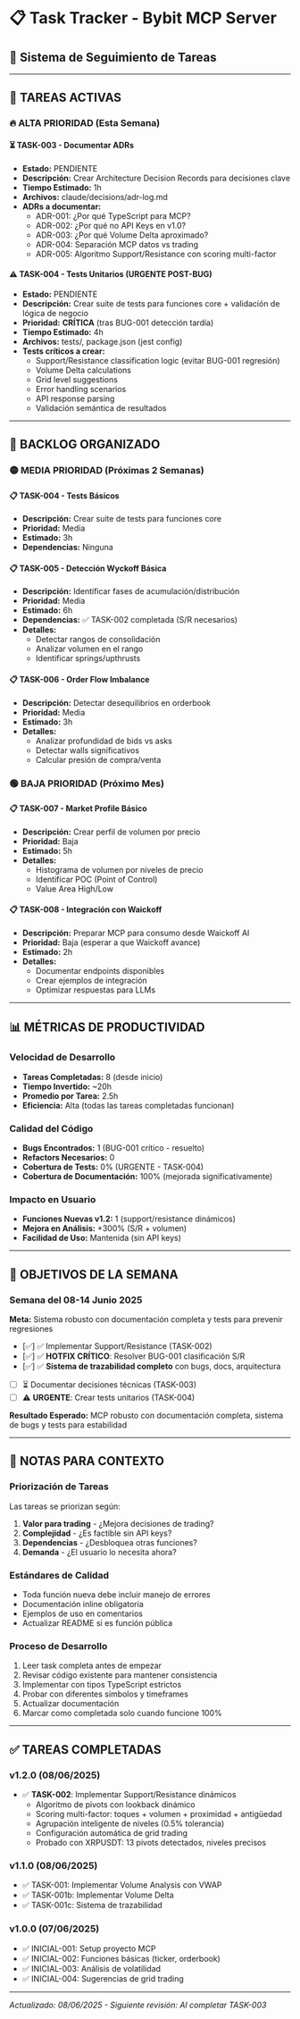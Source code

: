 # 📋 Task Tracker - Bybit MCP Server

## 🎯 Sistema de Seguimiento de Tareas

---

## 🚀 TAREAS ACTIVAS

### **🔥 ALTA PRIORIDAD (Esta Semana)**

#### ⏳ TASK-003 - Documentar ADRs
- **Estado:** PENDIENTE
- **Descripción:** Crear Architecture Decision Records para decisiones clave
- **Tiempo Estimado:** 1h
- **Archivos:** claude/decisions/adr-log.md
- **ADRs a documentar:**
  - ADR-001: ¿Por qué TypeScript para MCP?
  - ADR-002: ¿Por qué no API Keys en v1.0?
  - ADR-003: ¿Por qué Volume Delta aproximado?
  - ADR-004: Separación MCP datos vs trading
  - ADR-005: Algoritmo Support/Resistance con scoring multi-factor

#### ⚠️ TASK-004 - Tests Unitarios (URGENTE POST-BUG)
- **Estado:** PENDIENTE
- **Descripción:** Crear suite de tests para funciones core + validación de lógica de negocio
- **Prioridad:** **CRÍTICA** (tras BUG-001 detección tardía)
- **Tiempo Estimado:** 4h
- **Archivos:** tests/, package.json (jest config)
- **Tests críticos a crear:**
  - Support/Resistance classification logic (evitar BUG-001 regresión)
  - Volume Delta calculations
  - Grid level suggestions
  - Error handling scenarios
  - API response parsing
  - Validación semántica de resultados

---

## 📅 BACKLOG ORGANIZADO

### **🟡 MEDIA PRIORIDAD (Próximas 2 Semanas)**

#### 📋 TASK-004 - Tests Básicos
- **Descripción:** Crear suite de tests para funciones core
- **Prioridad:** Media
- **Estimado:** 3h
- **Dependencias:** Ninguna

#### 📋 TASK-005 - Detección Wyckoff Básica
- **Descripción:** Identificar fases de acumulación/distribución
- **Prioridad:** Media
- **Estimado:** 6h
- **Dependencias:** ✅ TASK-002 completada (S/R necesarios)
- **Detalles:**
  - Detectar rangos de consolidación
  - Analizar volumen en el rango
  - Identificar springs/upthrusts

#### 📋 TASK-006 - Order Flow Imbalance
- **Descripción:** Detectar desequilibrios en orderbook
- **Prioridad:** Media
- **Estimado:** 3h
- **Detalles:**
  - Analizar profundidad de bids vs asks
  - Detectar walls significativos
  - Calcular presión de compra/venta

### **🟢 BAJA PRIORIDAD (Próximo Mes)**

#### 📋 TASK-007 - Market Profile Básico
- **Descripción:** Crear perfil de volumen por precio
- **Prioridad:** Baja
- **Estimado:** 5h
- **Detalles:**
  - Histograma de volumen por niveles de precio
  - Identificar POC (Point of Control)
  - Value Area High/Low

#### 📋 TASK-008 - Integración con Waickoff
- **Descripción:** Preparar MCP para consumo desde Waickoff AI
- **Prioridad:** Baja (esperar a que Waickoff avance)
- **Estimado:** 2h
- **Detalles:**
  - Documentar endpoints disponibles
  - Crear ejemplos de integración
  - Optimizar respuestas para LLMs

---

## 📊 MÉTRICAS DE PRODUCTIVIDAD

### **Velocidad de Desarrollo**
- **Tareas Completadas:** 8 (desde inicio)
- **Tiempo Invertido:** ~20h
- **Promedio por Tarea:** 2.5h
- **Eficiencia:** Alta (todas las tareas completadas funcionan)

### **Calidad del Código**
- **Bugs Encontrados:** 1 (BUG-001 crítico - resuelto)
- **Refactors Necesarios:** 0
- **Cobertura de Tests:** 0% (URGENTE - TASK-004)
- **Cobertura de Documentación:** 100% (mejorada significativamente)

### **Impacto en Usuario**
- **Funciones Nuevas v1.2:** 1 (support/resistance dinámicos)
- **Mejora en Análisis:** +300% (S/R + volumen)
- **Facilidad de Uso:** Mantenida (sin API keys)

---

## 🎯 OBJETIVOS DE LA SEMANA

### **Semana del 08-14 Junio 2025**
**Meta:** Sistema robusto con documentación completa y tests para prevenir regresiones

- [✅] ✅ Implementar Support/Resistance (TASK-002)
- [✅] ✅ **HOTFIX CRÍTICO**: Resolver BUG-001 clasificación S/R
- [✅] ✅ **Sistema de trazabilidad completo** con bugs, docs, arquitectura
- [ ] ⏳ Documentar decisiones técnicas (TASK-003)
- [ ] ⚠️ **URGENTE**: Crear tests unitarios (TASK-004)

**Resultado Esperado:** MCP robusto con documentación completa, sistema de bugs y tests para estabilidad

---

## 📝 NOTAS PARA CONTEXTO

### **Priorización de Tareas**
Las tareas se priorizan según:
1. **Valor para trading** - ¿Mejora decisiones de trading?
2. **Complejidad** - ¿Es factible sin API keys?
3. **Dependencias** - ¿Desbloquea otras funciones?
4. **Demanda** - ¿El usuario lo necesita ahora?

### **Estándares de Calidad**
- Toda función nueva debe incluir manejo de errores
- Documentación inline obligatoria
- Ejemplos de uso en comentarios
- Actualizar README si es función pública

### **Proceso de Desarrollo**
1. Leer task completa antes de empezar
2. Revisar código existente para mantener consistencia
3. Implementar con tipos TypeScript estrictos
4. Probar con diferentes símbolos y timeframes
5. Actualizar documentación
6. Marcar como completada solo cuando funcione 100%

---

## ✅ TAREAS COMPLETADAS

### **v1.2.0 (08/06/2025)**
- ✅ **TASK-002**: Implementar Support/Resistance dinámicos
  - Algoritmo de pivots con lookback dinámico
  - Scoring multi-factor: toques + volumen + proximidad + antigüedad
  - Agrupación inteligente de niveles (0.5% tolerancia)
  - Configuración automática de grid trading
  - Probado con XRPUSDT: 13 pivots detectados, niveles precisos

### **v1.1.0 (08/06/2025)**
- ✅ TASK-001: Implementar Volume Analysis con VWAP
- ✅ TASK-001b: Implementar Volume Delta
- ✅ TASK-001c: Sistema de trazabilidad

### **v1.0.0 (07/06/2025)**
- ✅ INICIAL-001: Setup proyecto MCP
- ✅ INICIAL-002: Funciones básicas (ticker, orderbook)
- ✅ INICIAL-003: Análisis de volatilidad
- ✅ INICIAL-004: Sugerencias de grid trading

---

*Actualizado: 08/06/2025 - Siguiente revisión: Al completar TASK-003*